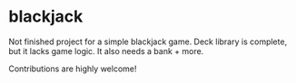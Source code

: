 # blackjack

Not finished project for a simple blackjack game. 
Deck library is complete, but it lacks game logic. It also needs a bank + more.

Contributions are highly welcome!
